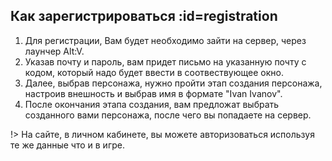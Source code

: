 ## Как зарегистрироваться :id=registration

1. Для регистрации, Вам будет необходимо зайти на сервер, через лаунчер Alt:V.
2. Указав почту и пароль, вам придет письмо на указанную почту с кодом, который надо будет ввести в соотвествующее окно.
3. Далее, выбрав персонажа, нужно пройти этап создания персонажа, настроив внешность и выбрав имя в формате "Ivan Ivanov". 
4. После окончания этапа создания, вам предложат выбрать созданного вами персонажа, после чего вы попадаете на сервер. 

!> На сайте, в личном кабинете, вы можете авторизоваться используя те же данные что и в игре.